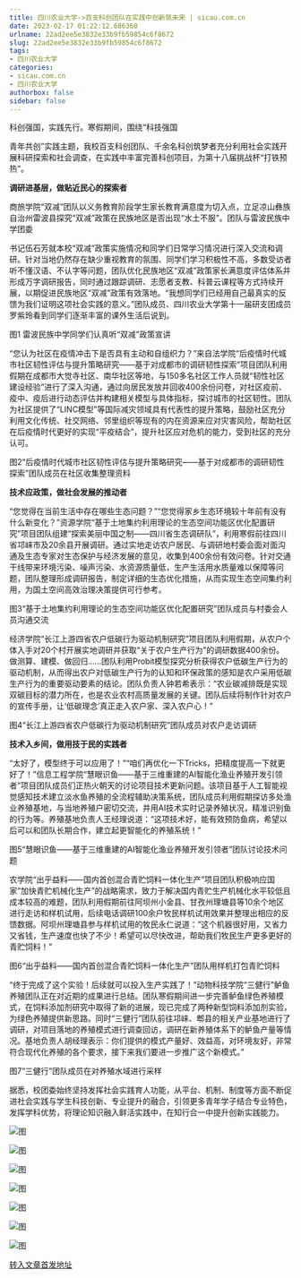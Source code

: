 ```yaml
---
title: 四川农业大学->百支科创团队在实践中创新筑未来 | sicau.com.cn
date: 2023-02-17 01:22:12.686360
urlname: 22ad2ee5e3832e33b9fb59854c6f8672
slug: 22ad2ee5e3832e33b9fb59854c6f8672
tags: 
- 四川农业大学
categories:
- sicau.com.cn
- 四川农业大学
authorbox: false
sidebar: false
---
```

科创强国，实践先行。寒假期间，围绕“科技强国

青年共创”实践主题，我校百支科创团队、千余名科创筑梦者充分利用社会实践开展科研探索和社会调查，在实践中丰富完善科创项目，为第十八届挑战杯“打铁预热”。

**调研进基层，做贴近民心的探索者**

商旅学院“双减”团队以义务教育阶段学生家长教育满意度为切入点，立足凉山彝族自治州雷波县探究“双减”政策在民族地区是否出现“水土不服”。团队与雷波民族中学团委
<!--more-->
书记伍石芳就本校“双减”政策实施情况和同学们日常学习情况进行深入交流和调研。针对当地仍然存在缺少重视教育的氛围、同学们学习积极性不高，多数受访者听不懂汉语、不认字等问题，团队优化民族地区“双减”政策家长满意度评估体系并形成万字调研报告，同时通过跟踪调研、志愿者支教、科普云课程等方式持续开展，以期促进民族地区“双减”政策有效落地。“我想同学们已经用自己最真实的反馈为我们证明这项社会实践的意义。”团队成员、四川农业大学第十一届研支团成员罗紫玲看到同学们逐渐丰富的课外生活后说到。

图1 雷波民族中学同学们认真听“双减”政策宣讲

“您认为社区在疫情冲击下是否具有主动和自组织力？”来自法学院“后疫情时代城市社区韧性评估与提升策略研究——基于对成都市的调研韧性探索”项目团队利用假期在成都市大觉寺社区、南华社区等地，与150多名社区工作人员就“韧性社区建设经验”进行了深入沟通，通过向居民发放并回收400余份问卷，对社区疫前、疫中、疫后进行动态评估并构建相关模型与具体指标，探讨城市的社区韧性。团队为社区提供了“LINC模型”等国际减灾领域具有代表性的提升策略，鼓励社区充分利用文化传统、社交网络、邻里组织等现有的内在资源来应对灾害风险，帮助社区在后疫情时代更好的实现“平疫结合”，提升社区应对危机的能力，受到社区的充分认可。

图2“后疫情时代城市社区韧性评估与提升策略研究——基于对成都市的调研韧性探索”团队成员在社区收集整理资料

**技术应政策，做社会发展的推动者**

“您觉得在当前生活中存在哪些生态问题？”“您觉得家乡生态环境较十年前有没有什么新变化？”资源学院“基于土地集约利用理论的生态空间功能区优化配置研究”项目团队组建“探索美丽中国之制——四川省生态调研队”，利用寒假前往四川省邛崃市及20余县开展调研。通过实地走访农户居民、与调研地村委会面对面沟通及生态专家对生态保护与经济发展的意见，收集到400余份有效问卷。针对交通干线带来环境污染、噪声污染、水资源质量低，生产生活用水质量难以保障等问题，团队整理形成调研报告，制定详细的生态优化措施，从而实现生态空间集约利用，为国土空间高效治理决策提供可行参考。

图3“基于土地集约利用理论的生态空间功能区优化配置研究”团队成员与村委会人员沟通交流

经济学院“长江上游四省农户低碳行为驱动机制研究”项目团队利用假期，从农户个体入手对20个村开展实地调研并获取“关于农户生产行为”的调研数据400余份。做测算、建模、做回归......团队利用Probit模型探究分析获得农户低碳生产行为的驱动机制，从而得出农户对低碳生产行为的认知和环保政策的感知是农户采用低碳生产行为的重要驱动要素的结论。团队负责人钟若希表示：“农业碳减排既是实现双碳目标的潜力所在，也是农业农村高质量发展的关键。团队后续将制作针对农户的宣传手册，让‘低碳理念’真正走入农户家、深入农户心！”

图4“长江上游四省农户低碳行为驱动机制研究”团队成员对农户走访调研

**技术入乡间，做用技于民的实践者**

“太好了，模型终于可以应用了！”“咱们再优化一下Tricks，把精度提高一下就更好了！”信息工程学院“慧眼识鱼——基于三维重建的AI智能化渔业养殖开发引领者”项目团队成员们正热火朝天的讨论项目技术更新问题。该项目基于人工智能视觉感知技术建立淡水鱼养殖的全流程辅助决策系统，团队成员利用假期探访多处渔业养殖基地，与当地养殖户密切交流，并用AI技术实时记录养殖状况，精准识别鱼的行为等。养殖基地负责人王经理说道：“这项技术好，能有效预防鱼病，希望以后可以和团队长期合作，建立起更智能化的养殖系统！”

图5“慧眼识鱼——基于三维重建的AI智能化渔业养殖开发引领者”团队讨论技术问题

农学院“出乎益料——国内首创混合青贮饲料一体化生产”项目团队积极响应国家“加快青贮机械化生产”的战略需求，致力于解决国内青贮生产机械化水平较低且成本较高的难题，团队利用假期前往阿坝州小金县、甘孜州理塘县等10余个地区进行走访和样机试用，后续电话调研100余户牧民样机试用效果并整理出相应的反馈数据。阿坝州理塘县参与样机试用的牧民永仁说道：“这个机器很好用，又省力又省钱，生产速度也快了不少！希望可以尽快改进，帮助我们牧民生产更多更好的青贮饲料！”

图6“出乎益料——国内首创混合青贮饲料一体化生产”团队用样机打包青贮饲料

“终于完成了这个实验！后续就可以投入生产实践了！”动物科技学院“三健行”鲈鱼养殖团队正在对近期的成果进行总结。团队寒假期间进一步完善鲈鱼绿色养殖模式，在饲料添加剂研究中取得了新的进展，现已完成了两种新型饲料添加剂实验，为绿色养殖提供新思路。同时“三健行”团队前往邛崃、郫县的相关产业基地进行了调研，对项目落地的养殖模式进行调查回访，调研在新养殖体系下的鲈鱼产量等情况。基地负责人胡经理表示：你们提供的模式产量好、效益高，对环境友好，非常符合现代化养殖的各个要求，接下来我们要进一步推广这个新模式。”

图7“三健行”团队成员在对养殖水域进行采样

据悉，校团委始终坚持发挥社会实践育人功能，从平台、机制、制度等方面不断促进社会实践与学生科技创新、专业提升的融合，引领更多青年学子结合专业特色，发挥学科优势，将理论知识融入鲜活实践中，在知行合一中提升创新实践能力。

![图](https://news.sicau.edu.cn/__local/6/FA/5B/C14DD06182AE4B860AE76F4158F_2CE1049C_24996B.png)

![图](https://news.sicau.edu.cn/__local/B/CD/2C/32FF58824B50B9AEA00DA66D55E_B322081D_1DC555.png)

![图](https://news.sicau.edu.cn/__local/C/2C/C8/E1542551A8383B12263EC01CB83_4F79B82A_46036D.png)

![图](https://news.sicau.edu.cn/__local/3/A4/72/06985DB6A48DAA46348782B2A18_55F66C42_788CE.png)

![图](https://news.sicau.edu.cn/__local/F/4E/8D/BCE1B8429DE10D8374B268E23BF_67D0F431_C258C.png)

![图](https://news.sicau.edu.cn/__local/4/67/8C/0AF5576D3170093842244493145_FF551F8C_10903F.png)

![图](https://news.sicau.edu.cn/__local/4/EF/43/E4C810F30AEAC56802D0282B116_4E64FBB2_45801.png)

[转入文章首发地址](https://news.sicau.edu.cn/info/1078/71006.htm)